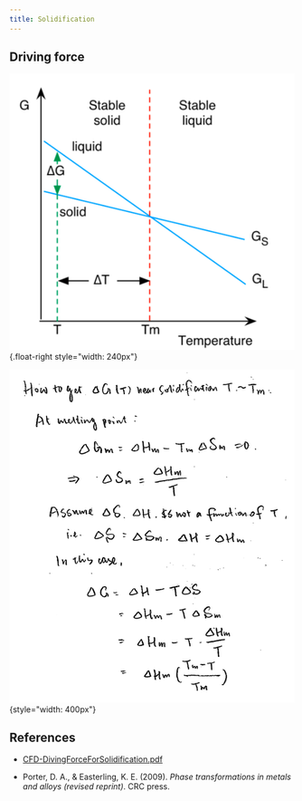 ```yaml
---
title: Solidification
---
```




## Driving force

![Solidification ΔG vs $T$. via CFD slides (attached)](Untitled.png){.float-right style="width: 240px"} 

![](20200805.png){style="width: 400px"}

## References

- [CFD-DivingForceForSolidification.pdf](CFD-DivingForceForSolidification.pdf)

- Porter, D. A., & Easterling, K. E. (2009). *Phase transformations in metals and alloys (revised reprint)*. CRC press.